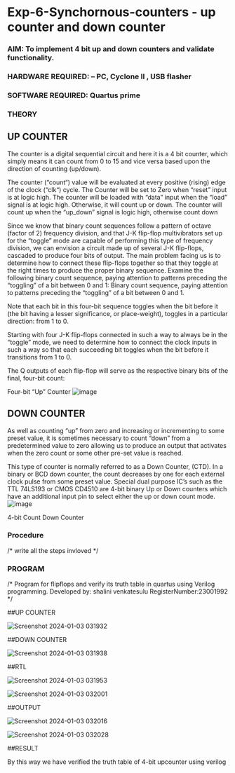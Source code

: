 # Exp-6-Synchornous-counters - up counter and down counter 
### AIM: To implement 4 bit up and down counters and validate  functionality.
### HARDWARE REQUIRED:  – PC, Cyclone II , USB flasher
### SOFTWARE REQUIRED:   Quartus prime
### THEORY 

## UP COUNTER 
The counter is a digital sequential circuit and here it is a 4 bit counter, which simply means it can count from 0 to 15 and vice versa based upon the direction of counting (up/down). 

The counter (“count“) value will be evaluated at every positive (rising) edge of the clock (“clk“) cycle.
The Counter will be set to Zero when “reset” input is at logic high.
The counter will be loaded with “data” input when the “load” signal is at logic high. Otherwise, it will count up or down.
The counter will count up when the “up_down” signal is logic high, otherwise count down

Since we know that binary count sequences follow a pattern of octave (factor of 2) frequency division, and that J-K flip-flop multivibrators set up for the “toggle” mode are capable of performing this type of frequency division, we can envision a circuit made up of several J-K flip-flops, cascaded to produce four bits of output.
The main problem facing us is to determine how to connect these flip-flops together so that they toggle at the right times to produce the proper binary sequence.
Examine the following binary count sequence, paying attention to patterns preceding the “toggling” of a bit between 0 and 1:
Binary count sequence, paying attention to patterns preceding the “toggling” of a bit between 0 and 1.

Note that each bit in this four-bit sequence toggles when the bit before it (the bit having a lesser significance, or place-weight), toggles in a particular direction: from 1 to 0.



 
 

Starting with four J-K flip-flops connected in such a way to always be in the “toggle” mode, we need to determine how to connect the clock inputs in such a way so that each succeeding bit toggles when the bit before it transitions from 1 to 0.

The Q outputs of each flip-flop will serve as the respective binary bits of the final, four-bit count:

 
 

Four-bit “Up” Counter
![image](https://user-images.githubusercontent.com/36288975/169644758-b2f4339d-9532-40c5-af40-8f4f8c942e2c.png)



## DOWN COUNTER 

As well as counting “up” from zero and increasing or incrementing to some preset value, it is sometimes necessary to count “down” from a predetermined value to zero allowing us to produce an output that activates when the zero count or some other pre-set value is reached.

This type of counter is normally referred to as a Down Counter, (CTD). In a binary or BCD down counter, the count decreases by one for each external clock pulse from some preset value. Special dual purpose IC’s such as the TTL 74LS193 or CMOS CD4510 are 4-bit binary Up or Down counters which have an additional input pin to select either the up or down count mode.
![image](https://user-images.githubusercontent.com/36288975/169644844-1a14e123-7228-4ed8-81a9-eb937dff4ac8.png)


4-bit Count Down Counter
### Procedure
/* write all the steps invloved */



### PROGRAM 
/*
Program for flipflops  and verify its truth table in quartus using Verilog programming.
Developed by: shalini venkatesulu
RegisterNumber:23001992  
*/

##UP COUNTER

![Screenshot 2024-01-03 031932](https://github.com/shalini170/Exp-7-Synchornous-counters-/assets/151901983/de541b5f-f17d-4aa0-812f-7edfb61f724b)

##DOWN COUNTER

![Screenshot 2024-01-03 031938](https://github.com/shalini170/Exp-7-Synchornous-counters-/assets/151901983/3c5b813a-9521-4671-8fd8-53c6d30d7a3a)


##RTL

![Screenshot 2024-01-03 031953](https://github.com/shalini170/Exp-7-Synchornous-counters-/assets/151901983/8dda394c-f7e1-4758-b4fc-14d44e804b7b)



![Screenshot 2024-01-03 032001](https://github.com/shalini170/Exp-7-Synchornous-counters-/assets/151901983/31a62397-2632-4915-974a-ce3f81467842)


##OUTPUT

![Screenshot 2024-01-03 032016](https://github.com/shalini170/Exp-7-Synchornous-counters-/assets/151901983/a156b5d7-b0b1-4d4c-9c57-2e7514b7f84f)


![Screenshot 2024-01-03 032028](https://github.com/shalini170/Exp-7-Synchornous-counters-/assets/151901983/a1dc136b-06ad-4ed1-880f-1725b7c8cec5)

##RESULT



By this way we have verified the truth table of 4-bit upcounter using verilog







